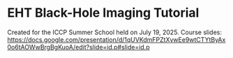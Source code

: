 # EHT Black-Hole Imaging Tutorial
Created for the ICCP Summer School held on July 19, 2025.
Course slides: https://docs.google.com/presentation/d/1qUVKdmFPZtXywEe9wtCTYtByAx0o6tAOWwBrgBgKuoA/edit?slide=id.p#slide=id.p
